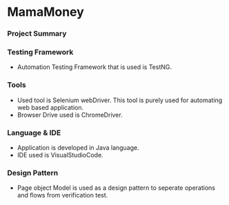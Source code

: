 # MamaMoney

### Project Summary

### Testing Framework
- Automation Testing Framework that is used is TestNG.

### Tools
- Used tool is Selenium webDriver. This tool is purely used for automating web based application.
- Browser Drive used is ChromeDriver.

### Language & IDE
- Application is developed in Java language.
- IDE used is VisualStudioCode.

### Design Pattern
- Page object Model is used as a design pattern to seperate operations and flows from verification test.
